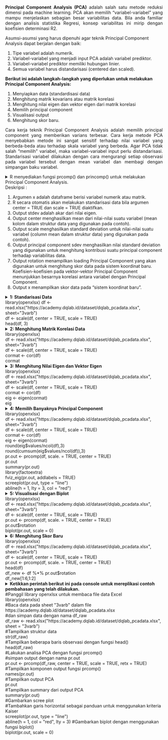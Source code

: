 <p align="justify"><b>Principal Component Analysis (PCA) </b>adalah salah satu metode reduksi dimensi pada machine learning. PCA akan memilih “variabel-variabel” yang mampu menjelaskan sebagian besar variabilitas data. Bila anda familiar dengan analisis statistika Regresi, konsep variabilitas ini mirip dengan koefisien determinasi R2.</p>
Asumsi-asumsi yang harus dipenuhi agar teknik Principal Component Analysis dapat berjalan dengan baik:<ol>
<li>Tipe variabel adalah numerik.</li>
<li>Variabel-variabel yang menjadi input PCA adalah variabel prediktor.</li>
<li>Variabel-variabel prediktor memiliki hubungan linier.</li>
<li>Semua variabel harus distandarisasi (centered dan scaled).</li></ol>
<b>Berikut ini adalah langkah-langkah yang diperlukan untuk melakukan Principal Component Analysis:</b><ol>
<li>Menyiapkan data (standardisasi data)</li>
<li>Menghitung matrik kovarians atau matrik korelasi</li>
<li>Menghitung nilai eigen dan vektor eigen dari matrik korelasi</li>
<li>Memilih principal component</li>
<li>Visualisasi output</li>
<li>Menghitung skor baru.</li></ol>
<p align="justify">Cara kerja teknik Principal Component Analysis adalah memilih principal component yang memberikan varians terbesar. Cara kerja metode PCA menyebabkan metode ini sangat sensitif terhadap nilai variabel yang berbeda-beda atau terhadap skala variabel yang berbeda. Agar PCA tidak salah “memilih” variabel, maka variabel-variabel input perlu distandarisasi. Standarisasi variabel dilakukan dengan cara mengurangi setiap observasi pada variabel tersebut dengan mean variabel dan membagi dengan simpangan baku variabel.</p>
<details>
  <summary>R menyediakan fungsi prcomp() dan princomp() untuk melakukan Principal Component Analysis.</summary>
  <table border="0"><tr><td>prcomp(x, center = TRUE, scale. = FALSE) </td></tr></table>
</details>
Deskripsi : <ol>
<li>Argumen x adalah dataframe berisi variabel numerik atau matrik.</li>
<li>R secara otomatis akan melakukan standarisasi data bila argumen center = TRUE dan scale = TRUE diaktifkan.</li>
<li>Output stdev adalah akar dari nilai eigen.</li>
<li>Output center menghasilkan mean dari nilai-nilai suatu variabel (mean kolom dalam struktur data yang digunakan pada contoh).</li>
<li>Output scale menghasilkan standard deviation untuk nilai-nilai suatu variabel (column mean dalam struktur data) yang digunakan pada contoh).</li>
<li>Output principal component sdev menghasilkan nilai standard deviation yang digunakan untuk menghitung kontribusi suatu principal component terhadap variabilitas data.</li>
<li>Output rotation menampilkan loading Principal Component yang akan digunakan untuk menghitung skor data pada sistem koordinat baru. Koefisien-koefisien pada vektor-vektor Principal Component menunjukkan besarnya korelasi antara variabel dengan Principal Component.</li>
<li>Output x menampilkan skor data pada “sistem koordinat baru”.</li></ol>

<details>
  <summary><b>1: Standarisasi Data</b></br>library(openxlsx)
df <- read.xlsx("https://academy.dqlab.id/dataset/dqlab_pcadata.xlsx", sheet="3varb")</br>
df <- scale(df, center = TRUE, scale = TRUE)</br>
head(df, 3)</summary>
  <table border="0"><tr><td><img src="https://github.com/yenysyafitry/Data-Science-in-Finance-Dimension-Reduction/blob/main/gambar1.jpg"></td></tr></table>
</details>

<details>
  <summary><b>2: Menghitung Matrik Korelasi Data</b></br>library(openxlsx)</br>
df <- read.xlsx("https://academy.dqlab.id/dataset/dqlab_pcadata.xlsx", sheet="3varb")</br>
df <- scale(df, center = TRUE, scale = TRUE)</br>
cormat <- cor(df)</br>
cormat</summary>
  <table border="0"><tr><td> <img src="https://github.com/yenysyafitry/Data-Science-in-Finance-Dimension-Reduction/blob/main/gambar2.jpg"> </td></tr></table>
</details>
<details>
  <summary><b>3: Menghitung Nilai Eigen dan Vektor Eigen</b></br>library(openxlsx)</br>
df <- read.xlsx("https://academy.dqlab.id/dataset/dqlab_pcadata.xlsx", sheet="3varb")</br>
df <- scale(df, center = TRUE, scale = TRUE)</br>
cormat <- cor(df)</br>
eig <- eigen(cormat)</br>
eig</summary>
  <table border="0"><tr><td><img src="https://github.com/yenysyafitry/Data-Science-in-Finance-Dimension-Reduction/blob/main/gambar3.jpg"></td></tr></table>
</details>
<details>
  <summary><b>4: Memilih Banyaknya Principal Component</b></br>library(openxlsx)</br>
df <- read.xlsx("https://academy.dqlab.id/dataset/dqlab_pcadata.xlsx", sheet="3varb")</br>
df <- scale(df, center = TRUE, scale = TRUE)</br>
cormat <- cor(df)</br>
eig <- eigen(cormat)</br>
round(eig$values/ncol(df),3)</br>
round(cumsum(eig$values/ncol(df)),3)</br>
pr.out <- prcomp(df, scale. = TRUE, center = TRUE)</br>
pr.out</br>
summary(pr.out)</br>
library(factoextra)</br>
fviz_eig(pr.out, addlabels = TRUE)</br>
screeplot(pr.out, type = "line")</br>
abline(h = 1, lty = 3, col = "red")</summary>
  <table border="0"><tr><td><img src="https://github.com/yenysyafitry/Data-Science-in-Finance-Dimension-Reduction/blob/main/gambar4.png"></br><img src="https://github.com/yenysyafitry/Data-Science-in-Finance-Dimension-Reduction/blob/main/gambar5.png"></td></tr></table>
</details>
<details>
  <summary><b>5: Visualisasi dengan Biplot</b></br>library(openxlsx)</br>
df <- read.xlsx("https://academy.dqlab.id/dataset/dqlab_pcadata.xlsx", sheet="3varb")</br>
df <- scale(df, center = TRUE, scale = TRUE)</br>
pr.out <- prcomp(df, scale. = TRUE, center = TRUE)</br>
pr.out$rotation</br>
biplot(pr.out, scale = 0)</summary>
  <table border="0"><tr><td><img src="https://github.com/yenysyafitry/Data-Science-in-Finance-Dimension-Reduction/blob/main/gambar6.png"></br><img src="https://github.com/yenysyafitry/Data-Science-in-Finance-Dimension-Reduction/blob/main/gambar7.jpg"></td></tr></table>
</details>
<details>
  <summary><b>6: Menghitung Skor Baru</b></br>library(openxlsx)</br>
df <- read.xlsx("https://academy.dqlab.id/dataset/dqlab_pcadata.xlsx", sheet="3varb")</br>
df <- scale(df, center = TRUE, scale = TRUE)</br>
pr.out <- prcomp(df, scale. = TRUE, center = TRUE)</br>
head(df)</br>
df_new <- df %*% pr.out$rotation</br>
df_new[1:6,1:2]</summary>
  <table border="0"><tr><td><img src="https://github.com/yenysyafitry/Data-Science-in-Finance-Dimension-Reduction/blob/main/gambar8.jpg"></td></tr></table>
</details>
<details>
  <summary><b>Ketikkan perintah berikut ini pada console untuk mereplikasi contoh pembahasan yang telah dilakukan.</b></br>#Panggil library openxlsx untuk membaca file data Excel</br>
library(openxlsx)</br>
#Baca data pada sheet "3varb" dalam file https://academy.dqlab.id/dataset/dqlab_pcadata.xlsx</br>
#dan simpan data dengan nama df_raw</br>
df_raw <- read.xlsx("https://academy.dqlab.id/dataset/dqlab_pcadata.xlsx", sheet = "3varb")</br>
#Tampilkan struktur data</br>
str(df_raw)</br>
#Tampilkan beberapa baris observasi dengan fungsi head()</br>
head(df_raw)</br>
#Lakukan analisa PCA dengan fungsi prcomp()</br>
#simpan output dengan nama pr.out</br>
pr.out <- prcomp(df_raw, center = TRUE, scale = TRUE, retx = TRUE)</br>
#Tampilkan komponen output fungsi prcomp()</br>
names(pr.out)</br>
#Tampilkan output PCA</br>
pr.out</br>
#Tampilkan summary dari output PCA</br>
summary(pr.out)</br>
#Gambarkan scree plot</br>
#Tambahkan garis horizontal sebagai panduan untuk menggunakan kriteria Kaiser</br>
screeplot(pr.out, type = "line")</br>
abline(h = 1, col = "red", lty = 3)
#Gambarkan biplot dengan menggunakan fungsi biplot()</br>
biplot(pr.out, scale = 0)</summary></br>
  <table border="0"><tr><td><img src="https://github.com/yenysyafitry/Data-Science-in-Finance-Dimension-Reduction/blob/main/gambar9.png"></br><img src="https://github.com/yenysyafitry/Data-Science-in-Finance-Dimension-Reduction/blob/main/gambar10.png"></td></tr></table>
</details>
